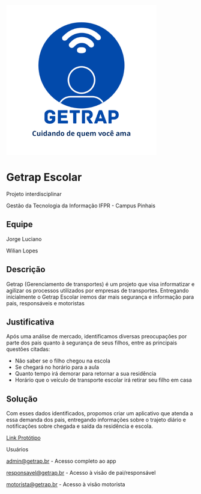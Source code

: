 
<img src="src/logo.png" 
        alt="Logotipo Getrap" 
        width="400" 
 />

# Getrap Escolar
Projeto interdisciplinar

Gestão da Tecnologia da Informação IFPR - Campus Pinhais
## Equipe
Jorge Luciano

Wilian Lopes
## Descrição
Getrap (Gerenciamento de transportes) é um projeto que visa informatizar e agilizar os processos utilizados por empresas de transportes.
Entregando inicialmente o Getrap Escolar iremos dar mais segurança e informação para pais, responsáveis e motoristas
## Justificativa
Após uma análise de mercado, identificamos diversas preocupações por parte dos pais quanto à segurança de seus filhos, entre as principais questões citadas:
- Não saber se o filho chegou na escola
- Se chegará no horário para a aula
- Quanto tempo irá demorar para retornar a sua residência
- Horário que o veículo de transporte escolar irá retirar seu filho em casa

## Solução
Com esses dados identificados, propomos criar um aplicativo que atenda a essa demanda dos pais, entregando informações sobre o trajeto diário e notificações sobre chegada e saída da residência e escola.

[Link Protótipo](
https://app.quant-ux.com/#/test.html?h=a2aa10aBXpQzYZq5bPyCRBEf7fZru5CqexXgqWQftVbnOdzJSQb7cc3bGnyG&ln=en)

Usuários

admin@getrap.br - Acesso completo ao app

responsavel@getrap.br - Acesso à visão de pai/responsável

motorista@getrap.br - Acesso à visão motorista
